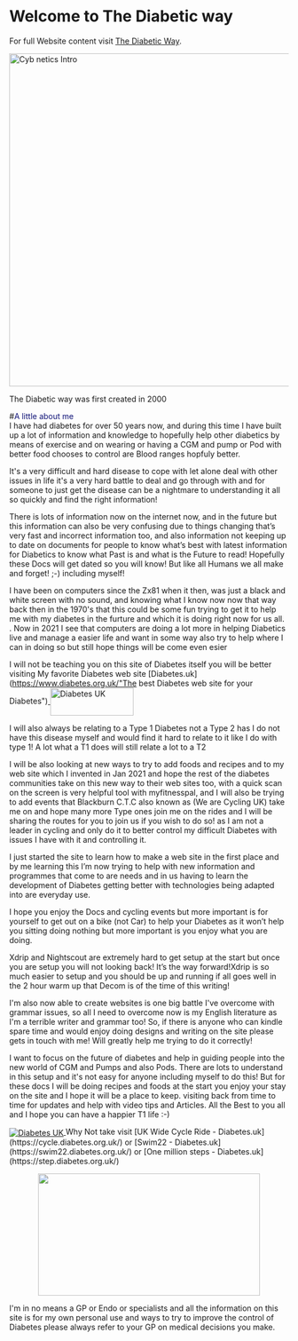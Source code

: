 <!-- this is  on github live server!
docs made by D.Galloway 2019- 2021
to see how to setup this see: https://www.mkdocs.org/user-guide/deploying-your-docs/
and also my notes in onenote Mkdocs to Github-->

# Welcome to The Diabetic way 

For full Website content visit [The Diabetic Way](https://www.thediabeticway.co.uk/index.php/en/).


<img width="600" height="600" border="0" align="center"  src="/my-project/img/cyb netics_logo.jpg" title="Cyb netics Intro"/>


The Diabetic way was first created in 2000


#<span style="color:#111478">A little about me </span> <br> 
I have had diabetes for over 50 years now, and during this time I have built up a lot of information and knowledge to hopefully help 
other diabetics by means of exercise and on wearing or having a CGM and pump or Pod with  better food chooses to control are Blood ranges  hopfuly better. 

It's a very difficult and hard disease to cope with let alone deal with other issues in life it's a very hard battle to deal and go through with and for someone to just get the disease can be a nightmare to understanding it all so quickly and find the right information! 

There is lots of information now on the internet now, and in the future but this information can also be very confusing due to things changing that’s very fast and incorrect information too, and also information not keeping up to date on documents for people to know what’s best with latest information for Diabetics to know what Past is and what is the Future to read! Hopefully these Docs will get dated so you will know! But like all Humans we all make and forget! ;-) including myself!

I have been on computers since the Zx81 when it then, was just a black and white screen with no sound, and knowing what I know now now that  way back then in the 1970's that this could be some fun trying to get it to help me with my diabetes in the furture and which it is doing right now for us all.
.
Now in 2021 I see that computers are doing a lot more in helping Diabetics live and manage a easier life and want in some way also try to help where I can in doing so but still hope things will be come even esier

I will not be teaching you on this site of Diabetes itself you will be better visiting My favorite Diabetes web site [Diabetes.uk](https://www.diabetes.org.uk/"The best Diabetes web site for your Diabetes")<a href="https://www.diabetes.org.uk/" target="_blank">
  <img width="150px" height="50" border="0" align="center"  src="/my-project/img/Diabetesuk/pngarea.com_rutgers-logo-png-8467605.png" title="Diabetes UK"/>
</a>

I will also always be relating to a Type 1 Diabetes not a Type 2 has I do not have this disease myself and would find it hard to relate to it like I do with type 1! A lot what a T1 does will still relate a lot to a T2

I will be also looking at new ways to try to add foods and recipes and to my web site which I invented in Jan 2021 and hope the rest of the diabetes communities take on this new way to their web sites too, with a quick scan on the screen is very helpful tool with myfitnesspal, and  I will  also be trying to add events that Blackburn C.T.C also known as (We are Cycling UK) take me on and hope many more Type ones join me on the rides and I will be sharing the routes for you to join us if you wish to do so!  as I am not a leader in cycling and only do it to better 
control my difficult Diabetes with issues I have with it and controlling it.

I just started the site to learn how to make a web site in the first place and by me learning this I’m now trying to help with new information and programmes that come to are needs and in us having to learn the development of Diabetes getting better with technologies being adapted into are everyday use.

I hope you enjoy the Docs and cycling events but more important is for yourself to get out on a bike (not Car) to help your Diabetes as it won’t help you sitting doing nothing but more important is you enjoy what you are doing.

Xdrip and Nightscout are extremely hard to get setup at the start but once you are setup you will not looking back! It’s the way forward!Xdrip is so much easier to setup and you should be up and running if all goes well in the 2 hour warm up that Decom is of the time of this writing!

I'm also now able to create websites is one big battle I've overcome with grammar issues, so all I need to overcome now is my English literature as 
I'm a terrible writer and grammar too! So, if there is anyone who can kindle spare time and would enjoy doing designs and writing on the site 
please gets in touch with me! Will greatly help me trying to do it correctly!

I want to focus on the future of diabetes and help in guiding people into the new world of CGM and Pumps and also Pods. There are lots to understand in this setup and it's not easy for anyone including myself to do this!
But for these docs I will be doing recipes and foods at the start
you enjoy your stay on the site and I hope it will be a place to keep.
visiting back from time to time for updates and help with video tips and Articles. All the Best to you all and I hope you can have a happier T1 life :-)

<a href="https://www.diabetes.org.uk/" target="_blank">
  <img width="auto" height="auto" border="0" align="center"  src="/my-project/img/Diabetesuk/pngarea.com_rutgers-logo-png-8467605.png" title="Diabetes UK"/>
</a>               Why Not take visit [UK Wide Cycle Ride - Diabetes.uk](https://cycle.diabetes.org.uk/) or  [Swim22 - Diabetes.uk](https://swim22.diabetes.org.uk/) or [One million steps - Diabetes.uk](https://step.diabetes.org.uk/)  <p align="center">
<img src="https://media.giphy.com/media/7lcMTfXfU33mwg9sPW/giphy.gif" width="400" height="220" /><br>
</p>


I'm in no means a GP or Endo or specialists and all the information on this site is for my own personal use and ways to try to improve the control of Diabetes please always refer to your GP on medical decisions you make.
